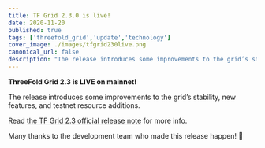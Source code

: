 ```yaml
---
title: TF Grid 2.3.0 is live!
date: 2020-11-20
published: true
tags: ['threefold_grid','update','technology']
cover_image: ./images/tfgrid230live.png
canonical_url: false
description: "The release introduces some improvements to the grid’s stability, new features, and testnet resource additions. You can read more within!"
---
```


**ThreeFold Grid 2.3 is LIVE on mainnet!**

The release introduces some improvements to the grid’s stability, new features, and testnet resource additions.

Read [the TF Grid 2.3 official release note](https://manual.threefold.io/#/release_notes_2.3.0) for more info.

Many thanks to the development team who made this release happen! 👏

